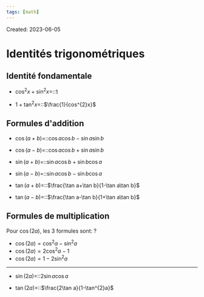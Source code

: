 ```yaml
---
tags: [math] 
---
```

Created: 2023-06-05

# Identités trigonométriques
## Identité fondamentale
- $\cos^{2}x+\sin^{2}x=$::$1$
<!--SR:!2024-01-28,145,250-->
- $1+\tan^{2}x=$::$\frac{1}{cos^{2}x}$
<!--SR:!2023-12-12,117,250-->
## Formules d'addition
- $\cos(a+b)=$::$\cos a\cos b-\sin a\sin b$
<!--SR:!2023-12-20,120,250-->
- $\cos(a-b)=$::$\cos a\cos b+\sin a\sin b$
<!--SR:!2023-10-27,68,230-->
- $\sin(a+b)=$::$\sin a\cos b+\sin b\cos a$
<!--SR:!2023-12-28,125,250-->
- $\sin(a-b)=$::$\sin a\cos b-\sin b\cos a$
<!--SR:!2024-02-02,147,250-->
- $\tan(a+b)=$::$\frac{\tan a+\tan b}{1-\tan a\tan b}$
<!--SR:!2023-10-12,75,230-->
- $\tan(a-b)=$::$\frac{\tan a-\tan b}{1+\tan a\tan b}$
<!--SR:!2023-09-21,68,250-->
## Formules de multiplication
Pour $\cos(2a)$, les 3 formules sont:
?
- $\cos(2a)=\cos^{2}a-\sin^{2}a$
- $\cos(2a)=2\cos^{2}a-1$
- $\cos(2a)=1-2\sin^{2}a$
<!--SR:!2023-11-10,92,245-->

---
- $\sin(2a)=$::$2\sin a\cos a$
<!--SR:!2023-09-24,70,250-->
- $\tan(2a)=$::$\frac{2\tan a}{1-\tan^{2}a}$
<!--SR:!2023-10-25,69,190-->

